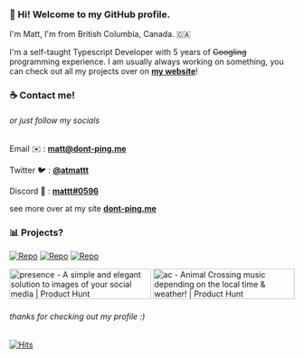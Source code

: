 ### **👋 Hi! Welcome to my GitHub profile.**

I'm Matt, I'm from British Columbia, Canada. 🇨🇦

I'm a self-taught Typescript Developer with 5 years of ~~Googling~~ programming experience.
I am usually always working on something, you can check out all my projects over on [**my website**](https://dont-ping.me)!

### ☕ **Contact me!**

###### or just follow my socials

Email ✉️ : [**matt@dont-ping.me**](mailto:matt@dont-ping.me)

Twitter 🐦 : [**@atmattt**](https://dont-ping.me/twitter)

Discord 💬 : [**mattt#0596**](https://dont-ping.me/discord)

see more over at my site [**dont-ping.me**](https://dont-ping.me)

### 📊 **Projects?**

[![Repo](https://github-readme-stats.vercel.app/api/pin/?username=punctuations&repo=presence&title_color=fff&icon_color=f9f9f9&text_color=9f9f9f&bg_color=151515)](https://github.com/punctuations/presence)
[![Repo](https://github-readme-stats.vercel.app/api/pin/?username=punctuations&repo=ac&title_color=fff&icon_color=f9f9f9&text_color=9f9f9f&bg_color=151515)](https://github.com/punctuations/ac)
[![Repo](https://github-readme-stats.vercel.app/api/pin/?username=punctuations&repo=use-listen-along&title_color=fff&icon_color=f9f9f9&text_color=9f9f9f&bg_color=151515)](https://github.com/punctuations/use-listen-along)

<a href="https://www.producthunt.com/posts/presence-8?utm_source=badge-featured&utm_medium=badge&utm_souce=badge-presence-8" target="_blank"><img src="https://api.producthunt.com/widgets/embed-image/v1/featured.svg?post_id=306714&theme=dark" alt="presence - A simple and elegant solution to images of your social media | Product Hunt" style="width: 250px; height: 54px;" width="250" height="54" /></a> <a href="https://www.producthunt.com/posts/ac?utm_source=badge-featured&utm_medium=badge&utm_souce=badge-ac" target="_blank"><img src="https://api.producthunt.com/widgets/embed-image/v1/featured.svg?post_id=279749&theme=dark" alt="ac - Animal Crossing music depending on the local time & weather! | Product Hunt" style="width: 250px; height: 54px;" width="250" height="54" /></a>

###### thanks for checking out my profile :)
[![Hits](https://hits.seeyoufarm.com/api/count/incr/badge.svg?url=https%3A%2F%2Fgithub.com%2Fpunctuations&count_bg=%23AEAEAE&title_bg=%23555555&icon=&icon_color=%23FF0000&title=hits&edge_flat=true)](https://hits.seeyoufarm.com)
